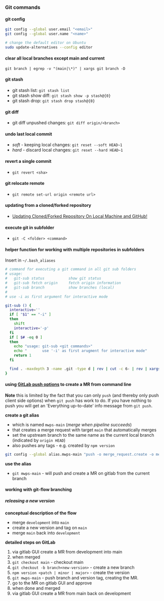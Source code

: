### Git commands

#### git config

```bash
git config --global user.email "<email>"
git config --global user.name "<name>"

# change the default editor on Ubuntu
sudo update-alternatives --config editor
```

#### clear all local branches except main and current

`git branch | egrep -v "(main|\*)" | xargs git branch -D`

#### git stash

* git stash list: `git stash list`
* git stash show diff: `git stash show -p stash@{0}`
* git stash drop: `git stash drop stash@{0}`

#### git diff

* git diff unpushed changes: `git diff origin/<branch>`

#### undo last local commit

* *soft* - keeping local changes: `git reset --soft HEAD~1`
* *hard* - discard local changes: `git reset --hard HEAD~1`

#### revert a single commit

* `git revert <sha>`

#### git relocate remote

* `git remote set-url origin <remote url>`

#### updating from a cloned/forked repository

* [Updating Cloned/Forked Repository On Local Machine and GitHub!](https://avilpage.com/2014/11/git-updating-clonedforked-repository-on.html)

#### execute git in subfolder

* `git -C <folder> <command>`

#### helper function for working with multiple repositories in subfolders

Insert in `~/.bash_aliases`

```bash
# command for executing a git command in all git sub folders
# usage:
#   git-sub status           show git status
#   git-sub fetch origin     fetch origin information
#   git-sub branch           show branches (local)
#
# use -i as first argument for interactive mode

git-sub () {
  interactive=''
  if [ "$1" == "-i" ]
  then
    shift
    interactive='-p'
  fi
  if [ $# -eq 0 ]
  then
    echo "usage: git-sub <git commands>"
    echo "       use '-i' as first arugment for interactive mode"
    return 1
  fi

  find . -maxdepth 3 -name .git -type d | rev | cut -c 6- | rev | xargs $interactive -I {} sh -c "echo '\n\033[1;32m{}\033[0m' && git -C {} $@"
}
```

#### using [GitLab push options](https://docs.gitlab.com/ce/user/project/push_options.html) to create a MR from command line

**Note** this is limited by the fact that you can only `push` (and thereby only push client side options) when `git push` has work to do. If you have nothing to push you will get an 'Everything up-to-date' info message from `git push`.

**create a git alias**

* which is named `mwps-main` (*merge when pipeline succeeds*)
* that creates a merge request with target `main` that automatically merges
* set the upstream branch to the same name as the current local branch (indicated by `origin HEAD`)
* also pushes any tags - e.g. created by `npm version`

```bash
git config --global alias.mwps-main "push -o merge_request.create -o merge_request.target=main -o merge_request.merge_when_pipeline_succeeds --set-upstream origin HEAD --follow-tags"
```

**use the alias**

* `git mwps-main` - will push and create a MR on gitlab from the current branch

#### working with git-flow branching

##### releasing a new version

**conceptual description of the flow**

* merge `development` into `main`
* create a new version and tag on `main`
* merge `main` back into `development`

**detailed steps on GitLab**

1. via gitlab GUI create a MR from development into main
2. when merged
3. `git checkout main` - checkout main
4. `git checkout -b branch<new-version>` - create a new branch
5. `npm version <patch | minor | major>` - create the version
6. `git mwps-main` - push branch and version tag, creating the MR.
7. go to the MR on gitlab GUI and approve
8. when done and merged
9. via gitlab GUI create a MR from main back on development
